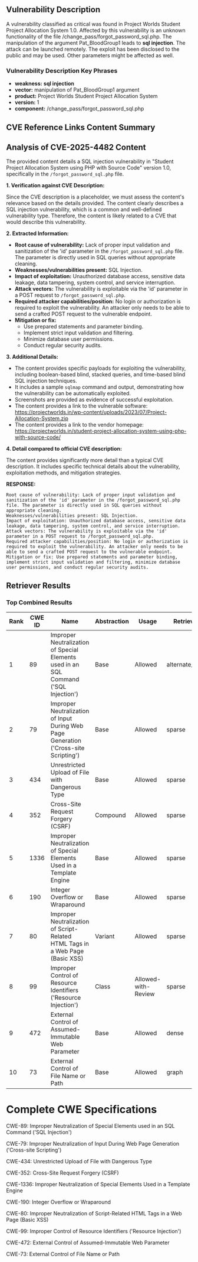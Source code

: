 ## Vulnerability Description
A vulnerability classified as critical was found in Project Worlds Student Project Allocation System 1.0. Affected by this vulnerability is an unknown functionality of the file /change_pass/forgot_password_sql.php. The manipulation of the argument Pat_BloodGroup1 leads to **sql injection**. The attack can be launched remotely. The exploit has been disclosed to the public and may be used. Other parameters might be affected as well.

### Vulnerability Description Key Phrases
- **weakness:** **sql injection**
- **vector:** manipulation of Pat_BloodGroup1 argument
- **product:** Project Worlds Student Project Allocation System
- **version:** 1
- **component:** /change_pass/forgot_password_sql.php

## CVE Reference Links Content Summary
## Analysis of CVE-2025-4482 Content

The provided content details a SQL injection vulnerability in "Student Project Allocation System using PHP with Source Code" version 1.0, specifically in the `/forgot_password_sql.php` file.

**1. Verification against CVE Description:**

Since the CVE description is a placeholder, we must assess the content's relevance based on the details provided. The content clearly describes a SQL injection vulnerability, which is a common and well-defined vulnerability type. Therefore, the content is likely related to a CVE that would describe this vulnerability.

**2. Extracted Information:**

*   **Root cause of vulnerability:** Lack of proper input validation and sanitization of the 'id' parameter in the `/forgot_password_sql.php` file. The parameter is directly used in SQL queries without appropriate cleaning.
*   **Weaknesses/vulnerabilities present:** SQL Injection.
*   **Impact of exploitation:** Unauthorized database access, sensitive data leakage, data tampering, system control, and service interruption.
*   **Attack vectors:** The vulnerability is exploitable via the 'id' parameter in a POST request to `/forgot_password_sql.php`.
*   **Required attacker capabilities/position:** No login or authorization is required to exploit the vulnerability. An attacker only needs to be able to send a crafted POST request to the vulnerable endpoint.
*   **Mitigation or fix:**
    *   Use prepared statements and parameter binding.
    *   Implement strict input validation and filtering.
    *   Minimize database user permissions.
    *   Conduct regular security audits.

**3. Additional Details:**

*   The content provides specific payloads for exploiting the vulnerability, including boolean-based blind, stacked queries, and time-based blind SQL injection techniques.
*   It includes a sample `sqlmap` command and output, demonstrating how the vulnerability can be automatically exploited.
*   Screenshots are provided as evidence of successful exploitation.
*   The content provides a link to the vulnerable software: <https://projectworlds.in/wp-content/uploads/2023/07/Project-Allocation-System.zip>
*   The content provides a link to the vendor homepage: <https://projectworlds.in/student-project-allocation-system-using-php-with-source-code/>

**4. Detail compared to official CVE description:**

The content provides significantly more detail than a typical CVE description. It includes specific technical details about the vulnerability, exploitation methods, and mitigation strategies.

**RESPONSE:**

```
Root cause of vulnerability: Lack of proper input validation and sanitization of the 'id' parameter in the /forgot_password_sql.php file. The parameter is directly used in SQL queries without appropriate cleaning.
Weaknesses/vulnerabilities present: SQL Injection.
Impact of exploitation: Unauthorized database access, sensitive data leakage, data tampering, system control, and service interruption.
Attack vectors: The vulnerability is exploitable via the 'id' parameter in a POST request to /forgot_password_sql.php.
Required attacker capabilities/position: No login or authorization is required to exploit the vulnerability. An attacker only needs to be able to send a crafted POST request to the vulnerable endpoint.
Mitigation or fix: Use prepared statements and parameter binding, implement strict input validation and filtering, minimize database user permissions, and conduct regular security audits.
```

## Retriever Results

### Top Combined Results

| Rank | CWE ID | Name | Abstraction | Usage  | Retrievers | Individual Scores |
|------|--------|------|-------------|-------|------------|-------------------|
| 1 | 89 | Improper Neutralization of Special Elements used in an SQL Command ('SQL Injection') | Base | Allowed | alternate_terms | 1.000 |
| 2 | 79 | Improper Neutralization of Input During Web Page Generation ('Cross-site Scripting') | Base | Allowed | sparse | 0.439 |
| 3 | 434 | Unrestricted Upload of File with Dangerous Type | Base | Allowed | sparse | 0.394 |
| 4 | 352 | Cross-Site Request Forgery (CSRF) | Compound | Allowed | sparse | 0.365 |
| 5 | 1336 | Improper Neutralization of Special Elements Used in a Template Engine | Base | Allowed | sparse | 0.356 |
| 6 | 190 | Integer Overflow or Wraparound | Base | Allowed | sparse | 0.354 |
| 7 | 80 | Improper Neutralization of Script-Related HTML Tags in a Web Page (Basic XSS) | Variant | Allowed | sparse | 0.351 |
| 8 | 99 | Improper Control of Resource Identifiers ('Resource Injection') | Class | Allowed-with-Review | sparse | 0.346 |
| 9 | 472 | External Control of Assumed-Immutable Web Parameter | Base | Allowed | dense | 0.589 |
| 10 | 73 | External Control of File Name or Path | Base | Allowed | graph | 0.002 |



# Complete CWE Specifications

CWE-89: Improper Neutralization of Special Elements used in an SQL Command ('SQL Injection')

CWE-79: Improper Neutralization of Input During Web Page Generation ('Cross-site Scripting')

CWE-434: Unrestricted Upload of File with Dangerous Type

CWE-352: Cross-Site Request Forgery (CSRF)

CWE-1336: Improper Neutralization of Special Elements Used in a Template Engine

CWE-190: Integer Overflow or Wraparound

CWE-80: Improper Neutralization of Script-Related HTML Tags in a Web Page (Basic XSS)

CWE-99: Improper Control of Resource Identifiers ('Resource Injection')

CWE-472: External Control of Assumed-Immutable Web Parameter

CWE-73: External Control of File Name or Path